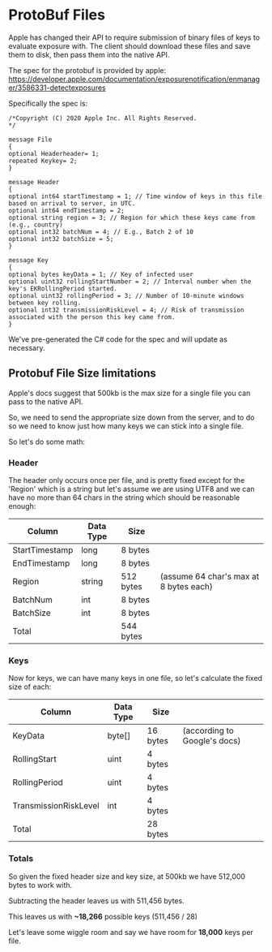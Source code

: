 ﻿# ProtoBuf Files

Apple has changed their API to require submission of binary files of keys to evaluate exposure with.
The client should download these files and save them to disk, then pass them into the native API.

The spec for the protobuf is provided by apple:
https://developer.apple.com/documentation/exposurenotification/enmanager/3586331-detectexposures

Specifically the spec is:

```
/*Copyright (C) 2020 Apple Inc. All Rights Reserved.
*/

message File
{
optional Headerheader= 1;
repeated Keykey= 2;
}
​
message Header
{
optional int64 startTimestamp = 1; // Time window of keys in this file based on arrival to server, in UTC.
optional int64 endTimestamp = 2;
optional string region = 3; // Region for which these keys came from (e.g., country)
optional int32 batchNum = 4; // E.g., Batch 2 of 10
optional int32 batchSize = 5;
}
​
message Key
{
optional bytes keyData = 1; // Key of infected user
optional uint32 rollingStartNumber = 2; // Interval number when the key's EKRollingPeriod started.
optional uint32 rollingPeriod = 3; // Number of 10-minute windows between key rolling.
optional int32 transmissionRiskLevel = 4; // Risk of transmission associated with the person this key came from.
}
```

We've pre-generated the C# code for the spec and will update as necessary.

## Protobuf File Size limitations

Apple's docs suggest that 500kb is the max size for a single file you can pass to the native API.

So, we need to send the appropriate size down from the server, and to do so we need to know
just how many keys we can stick into a single file.

So let's do some math:

### Header

The header only occurs once per file, and is pretty fixed except for the 'Region' which is a string
but let's assume we are using UTF8 and we can have no more than 64 chars in the string which should
be reasonable enough:

| Column         | Data Type | Size      |                                        |
|----------------|-----------|-----------|----------------------------------------|
| StartTimestamp | long      | 8 bytes   |                                        |
| EndTimestamp   | long      | 8 bytes   |                                        |
| Region         | string    | 512 bytes | (assume 64 char's max at 8 bytes each) |
| BatchNum       | int       | 8 bytes   |                                        |
| BatchSize      | int       | 8 bytes   |                                        |
| Total          |           | 544 bytes |                                        |


### Keys

Now for keys, we can have many keys in one file, so let's calculate the fixed size of each:

| Column                | Data Type | Size     |                              |
|-----------------------|-----------|----------|------------------------------|
| KeyData               | byte[]    | 16 bytes | (according to Google's docs) |
| RollingStart          | uint      | 4 bytes  |                              |
| RollingPeriod         | uint      | 4 bytes  |                              |
| TransmissionRiskLevel | int       | 4 bytes  |                              |
| Total                 |           | 28 bytes |                              |

### Totals

So given the fixed header size and key size, at 500kb we have 512,000 bytes to work with.

Subtracting the header leaves us with 511,456 bytes.

This leaves us with **~18,266** possible keys (511,456 / 28)

Let's leave some wiggle room and say we have room for **18,000** keys per file.

